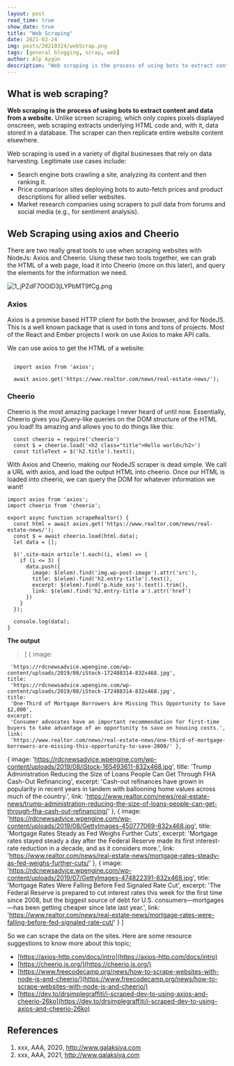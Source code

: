 ```yaml
---
layout: post
read_time: true
show_date: true
title: "Web Scraping"
date: 2021-03-24
img: posts/20210324/webScrap.png
tags: [general blogging, scrap, web]
author: Alp Aygün
description: "Web scraping is the process of using bots to extract content and data from a website."
---
```


## What is web scraping?

**Web scraping is the process of using bots to extract content and data from a website.**
Unlike screen scraping, which only copies pixels displayed onscreen, web scraping extracts underlying HTML code and, with it, data stored in a database. The scraper can then replicate entire website content elsewhere.

Web scraping is used in a variety of digital businesses that rely on data harvesting. Legitimate use cases include:

- Search engine bots crawling a site, analyzing its content and then ranking it.
- Price comparison sites deploying bots to auto-fetch prices and product descriptions for allied seller websites.
- Market research companies using scrapers to pull data from forums and social media (e.g., for sentiment analysis).

## Web Scraping using axios and Cheerio

There are two really great tools to use when scraping websites with NodeJs: Axios and Cheerio. Using these two tools together, we can grab the HTML of a web page, load it into Cheerio (more on this later), and query the elements for the information we need.

![1_jPZdF7OOID3jLYPbMT9fCg.png](https://res.cloudinary.com/dbh0tmmir/image/upload/v1660651864/1_j_P_Zd_F7_OOID_3j_LY_Pb_MT_9f_Cg_c97a536f8e.png)

### Axios

Axios is a promise based HTTP client for both the browser, and for NodeJS. This is a well known package that is used in tons and tons of projects. Most of the React and Ember projects I work on use Axios to make API calls.

We can use axios to get the HTML of a website:

```

  import axios from 'axios';

  await axios.get('https://www.realtor.com/news/real-estate-news/');

```

### Cheerio

Cheerio is the most amazing package I never heard of until now. Essentially, Cheerio gives you jQuery-like queries on the DOM structure of the HTML you load! Its amazing and allows you to do things like this:

```
  const cheerio = require('cheerio')
  const $ = cheerio.load('<h2 class="title">Hello world</h2>')
  const titleText = $('h2.title').text();

```

With Axios and Cheerio, making our NodeJS scraper is dead simple. We call a URL with axios, and load the output HTML into cheerio. Once our HTML is loaded into cheerio, we can query the DOM for whatever information we want!

```
import axios from 'axios';
import cheerio from 'cheerio';

export async function scrapeRealtor() {
  const html = await axios.get('https://www.realtor.com/news/real-estate-news/');
  const $ = await cheerio.load(html.data);
  let data = [];

  $('.site-main article').each((i, elem) => {
    if (i <= 3) {
      data.push({
        image: $(elem).find('img.wp-post-image').attr('src'),
        title: $(elem).find('h2.entry-title').text(),
        excerpt: $(elem).find('p.hide_xxs').text().trim(),
        link: $(elem).find('h2.entry-title a').attr('href')
      })
    }
  });

  console.log(data);
}
```

**The output**

> [ { image:

     'https://rdcnewsadvice.wpengine.com/wp-content/uploads/2019/08/iStock-172488314-832x468.jpg',
    title:
     'https://rdcnewsadvice.wpengine.com/wp-content/uploads/2019/08/iStock-172488314-832x468.jpg',
    title:
     'One-Third of Mortgage Borrowers Are Missing This Opportunity to Save $2,000',
    excerpt:
     'Consumer advocates have an important recommendation for first-time buyers to take advantage of an opportunity to save on housing costs.',
    link:
     'https://www.realtor.com/news/real-estate-news/one-third-of-mortgage-borrowers-are-missing-this-opportunity-to-save-2000/' },

{ image:
'https://rdcnewsadvice.wpengine.com/wp-content/uploads/2019/08/iStock-165493611-832x468.jpg',
title:
'Trump Administration Reducing the Size of Loans People Can Get Through FHA Cash-Out Refinancing',
excerpt:
'Cash-out refinances have grown in popularity in recent years in tandem with ballooning home values across much of the country.',
link:
'https://www.realtor.com/news/real-estate-news/trump-administration-reducing-the-size-of-loans-people-can-get-through-fha-cash-out-refinancing/' },
{ image:
'https://rdcnewsadvice.wpengine.com/wp-content/uploads/2019/08/GettyImages-450777069-832x468.jpg',
title: 'Mortgage Rates Steady as Fed Weighs Further Cuts',
excerpt:
'Mortgage rates stayed steady a day after the Federal Reserve made its first interest-rate reduction in a decade, and as it considers more.',
link:
'https://www.realtor.com/news/real-estate-news/mortgage-rates-steady-as-fed-weighs-further-cuts/' },
{ image:
'https://rdcnewsadvice.wpengine.com/wp-content/uploads/2019/07/GettyImages-474822391-832x468.jpg',
title: 'Mortgage Rates Were Falling Before Fed Signaled Rate Cut',
excerpt:
'The Federal Reserve is prepared to cut interest rates this week for the first time since 2008, but the biggest source of debt for U.S. consumers—mortgages—has been getting cheaper since late last year.',
link:
'https://www.realtor.com/news/real-estate-news/mortgage-rates-were-falling-before-fed-signaled-rate-cut/' } ]

So we can scrape the data on the sites. Here are some resource suggestions to know more about this topic;

- [https://axios-http.com/docs/intro](https://axios-http.com/docs/intro)
- [https://cheerio.js.org/](https://cheerio.js.org/)
- [https://www.freecodecamp.org/news/how-to-scrape-websites-with-node-js-and-cheerio/](https://www.freecodecamp.org/news/how-to-scrape-websites-with-node-js-and-cheerio/)
- [https://dev.to/drsimplegraffiti/i-scraped-dev-to-using-axios-and-cheerio-26ko](https://dev.to/drsimplegraffiti/i-scraped-dev-to-using-axios-and-cheerio-26ko)

## References

1.  xxx, AAA, 2020, http://www.galaksiya.com
2.  xxx, AAA, 2021, http://www.galaksiya.com
